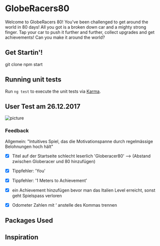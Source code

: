 # GlobeRacers80

Welcome to GlobeRacers 80!
You've been challenged to get around the world in 80 days!
All you got is a broken down car and a mighty strong finger.
Tap your car to push it further and further, collect upgrades and get achievements!
Can you make it around the world?

## Get Startin'!
git clone
npm start



## Running unit tests

Run `ng test` to execute the unit tests via [Karma](https://karma-runner.github.io).


## User Test am 26.12.2017

![picture](GlobeRacers80/testing/userTesting.jpg)

### Feedback

 Allgemein: "Intuitives Spiel, das die Motivationspanne durch regelmässige Belohnungen hoch hält"
 
- [x] Titel auf der Startseite schlecht leserlich 'Globeracer80' --> (Abstand zwischen Globeracer und 80 hinzufügen)
- [x] Tippfehler: 'You' 
- [x] Tippfehler: '1 Meters to Achievement'
- [x] ein Achievement hinzufügen bevor man das Italien Level erreicht, sonst geht Spielspass verloren
- [x] Odometer Zahlen mit ‘ anstelle des Kommas trennen


## Packages Used

## Inspiration

